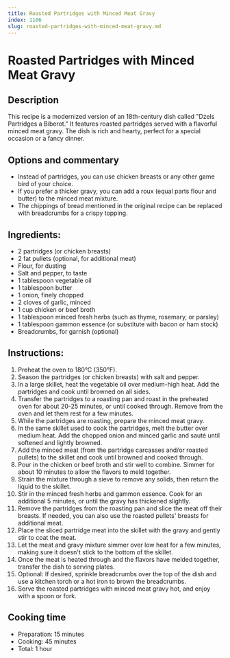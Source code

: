 ```yaml
---
title: Roasted Partridges with Minced Meat Gravy
index: 1106
slug: roasted-partridges-with-minced-meat-gravy.md
---
```


# Roasted Partridges with Minced Meat Gravy

## Description
This recipe is a modernized version of an 18th-century dish called "Dzels Partridges a Biberot." It features roasted partridges served with a flavorful minced meat gravy. The dish is rich and hearty, perfect for a special occasion or a fancy dinner.

## Options and commentary
- Instead of partridges, you can use chicken breasts or any other game bird of your choice.
- If you prefer a thicker gravy, you can add a roux (equal parts flour and butter) to the minced meat mixture.
- The chippings of bread mentioned in the original recipe can be replaced with breadcrumbs for a crispy topping.

## Ingredients:
- 2 partridges (or chicken breasts)
- 2 fat pullets (optional, for additional meat)
- Flour, for dusting
- Salt and pepper, to taste
- 1 tablespoon vegetable oil
- 1 tablespoon butter
- 1 onion, finely chopped
- 2 cloves of garlic, minced
- 1 cup chicken or beef broth
- 1 tablespoon minced fresh herbs (such as thyme, rosemary, or parsley)
- 1 tablespoon gammon essence (or substitute with bacon or ham stock)
- Breadcrumbs, for garnish (optional)

## Instructions:
1. Preheat the oven to 180°C (350°F).
2. Season the partridges (or chicken breasts) with salt and pepper. 
3. In a large skillet, heat the vegetable oil over medium-high heat. Add the partridges and cook until browned on all sides. 
4. Transfer the partridges to a roasting pan and roast in the preheated oven for about 20-25 minutes, or until cooked through. Remove from the oven and let them rest for a few minutes.
5. While the partridges are roasting, prepare the minced meat gravy. 
6. In the same skillet used to cook the partridges, melt the butter over medium heat. Add the chopped onion and minced garlic and sauté until softened and lightly browned.
7. Add the minced meat (from the partridge carcasses and/or roasted pullets) to the skillet and cook until browned and cooked through.
8. Pour in the chicken or beef broth and stir well to combine. Simmer for about 10 minutes to allow the flavors to meld together.
9. Strain the mixture through a sieve to remove any solids, then return the liquid to the skillet.
10. Stir in the minced fresh herbs and gammon essence. Cook for an additional 5 minutes, or until the gravy has thickened slightly.
11. Remove the partridges from the roasting pan and slice the meat off their breasts. If needed, you can also use the roasted pullets' breasts for additional meat.
12. Place the sliced partridge meat into the skillet with the gravy and gently stir to coat the meat.
13. Let the meat and gravy mixture simmer over low heat for a few minutes, making sure it doesn't stick to the bottom of the skillet.
14. Once the meat is heated through and the flavors have melded together, transfer the dish to serving plates.
15. Optional: If desired, sprinkle breadcrumbs over the top of the dish and use a kitchen torch or a hot iron to brown the breadcrumbs.
16. Serve the roasted partridges with minced meat gravy hot, and enjoy with a spoon or fork.

## Cooking time
- Preparation: 15 minutes
- Cooking: 45 minutes
- Total: 1 hour